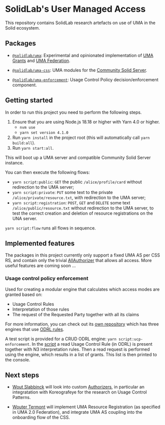 
# SolidLab's User Managed Access 

This repository contains SolidLab research artefacts on use of UMA in the Solid ecosystem.


## Packages

- [`@solidlab/uma`](packages/uma): Experimental and opinionated implementation of [UMA Grants](https://docs.kantarainitiative.org/uma/wg/rec-oauth-uma-grant-2.0.html) and [UMA Federation](https://docs.kantarainitiative.org/uma/wg/rec-oauth-uma-federated-authz-2.0.html). 

- [`@solidlab/uma-css`](packages/css): UMA modules for the [Community Solid Server](https://github.com/CommunitySolidServer/CommunitySolidServer/). 

- [`@solidlab/uma-enforcement`](packages/ucp-enforcement): Usage Control Policy decision/enforcement component.

## Getting started

In order to run this project you need to perform the following steps. 

1. Ensure that you are using Node.js 18.18 or higher with Yarn 4.0 or higher.
   - `nvm use` 
   - `yarn set version 4.1.0`
2. Run `yarn install` in the project root (this will automatically call `yarn build:all`).
3. Run `yarn start:all`.

This will boot up a UMA server and compatible Community Solid Server instance. 

You can then execute the following flows:

- `yarn script:public`: `GET` the public `/alice/profile/card` without redirection to the UMA server;
- `yarn script:private`: `PUT` some text to the private `/alice/private/resource.txt`, with redirection to the UMA server;
- `yarn script:registration`: `POST`, `GET` and `DELETE` some text `/alice/public/resource.txt` without redirection to the UMA server, to test the correct creation and deletion of resource registrations on the UNA server.

`yarn script:flow` runs all flows in sequence.

## Implemented features

The packages in this project currently only support a fixed UMA AS per CSS RS, and contain only the trivial [AllAuthorizer](packages/uma/src/models/AllAuthorizer.ts) that allows all access. More useful features are coming soon ...

### Usage control policy enforcement

Used for creating a modular engine that calculates which access modes are granted based on:

- Usage Control Rules
- Interpretation of those rules
- The request of the Requested Party together with all its claims

For more information, you can check out its [own repository](https://github.com/woutslabbinck/ucp-enforcement) which has three engines that use [ODRL rules](https://www.w3.org/TR/odrl-model/).

A test script is provided for a CRUD ODRL engine: `yarn script:ucp-enforcement`.
In the [script](./scripts/test-ucp-enforcement.ts) a read Usage Control Rule (in ODRL) is present together with N3 interpretation rules. 
Then a read request is performed using the engine, which results in a list of grants. This list is then printed to the console.


## Next steps

- [Wout Slabbinck](https://github.com/woutslabbinck) will look into custom [Authorizers](packages/uma/src/models/Authorizer.ts), in particular an integratation with Koreografeye for the research on Usage Control Patterns.

- [Wouter Termont](https://github.com/termontwouter) will implement UMA Resource Registration (as specified in UMA 2.0 Federation), and integrate UMA AS coupling into the onboarding flow of the CSS.

